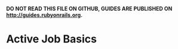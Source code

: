 **DO NOT READ THIS FILE ON GITHUB, GUIDES ARE PUBLISHED ON http://guides.rubyonrails.org.**

Active Job Basics
=================